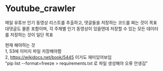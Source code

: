 # Youtube_crawler

매일 유튜브 인기 동영상 리스트를 추출하고, 댓글들을 저장하는 코드를 짜는 것이 목표  
대댓글도 물론 포함이며, 각 주제별 인기 동영상이 있을텐데 저장할 수 있는 모든 데이터를 저장하는 것이 일단 목표

현재 해야하는 것  
1, S3에 이미지 파일 저장해야함  
2, https://wikidocs.net/book/5445  이거도 재미있어보임  
"pip list --format=freeze > requirements.txt 로 파일 생성해야 오류 안생김"